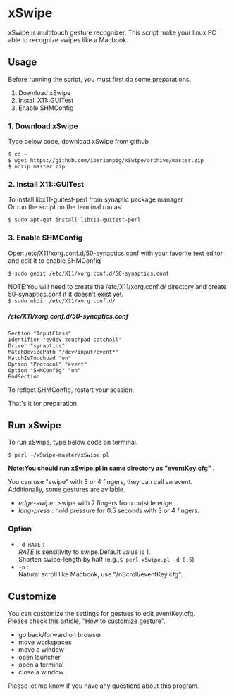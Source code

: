 xSwipe
======================
xSwipe is multitouch gesture recognizer.
This script make your linux PC able to recognize swipes like a Macbook.

## Usage

Before running the script, you must first do some preparations.

  1. Download xSwipe  
  2. Install X11::GUITest  
  3. Enable SHMConfig  

### 1. Download xSwipe
Type below code, download xSwipe from github  

    $ cd ~
    $ wget https://github.com/iberianpig/xSwipe/archive/master.zip
    $ unzip master.zip

### 2. Install X11::GUITest

To install libx11-guitest-perl from synaptic package manager  
Or run the script on the terminal run as 

    $ sudo apt-get install libx11-guitest-perl

### 3. Enable SHMConfig

Open /etc/X11/xorg.conf.d/50-synaptics.conf with your favorite text editor and edit it to enable SHMConfig

    $ sudo gedit /etc/X11/xorg.conf.d/50-synaptics.conf

NOTE:You will need to create the /etc/X11/xorg.conf.d/ directory and create 50-synaptics.conf if it doesn't exist yet.   
     `$ sudo mkdir /etc/X11/xorg.conf.d/`

##### /etc/X11/xorg.conf.d/50-synaptics.conf

    Section "InputClass"
    Identifier "evdev touchpad catchall"
    Driver "synaptics"
    MatchDevicePath "/dev/input/event*"
    MatchIsTouchpad "on"
    Option "Protocol" "event"
    Option "SHMConfig" "on"
    EndSection

To reflect SHMConfig, restart your session. 

That's it for preparation.

## Run xSwipe

To run xSwipe, type below code on terminal.  

    $ perl ~/xSwipe-master/xSwipe.pl

**Note:You should run xSwipe.pl in same directory as "eventKey.cfg" .**

You can use "swipe" with 3 or 4 fingers, they can call an event.  
Additionally, some gestures are avilable. 
- *edge-swipe* : swipe with 2 fingers from outside edge.
- *long-press* : hold pressure for 0.5 seconds with 3 or 4 fingers.

### Option
+   `-d RATE` :  
      *RATE* is sensitivity to swipe.Default value is 1.  
      Shorten swipe-length by half (e.g.,`$ perl xSwipe.pl -d 0.5`)
+   `-n` :  
      Natural scroll like Macbook, use "/nScroll/eventKey.cfg".

## Customize 
You can customize the settings for gestues to edit eventKey.cfg.  
Please check this article, ["How to customize gesture"](https://github.com/iberianpig/xSwipe/wiki/Customize-eventKey.cfg).

* go back/forward on browser
* move workspaces
* move a window
* open launcher
* open a terminal
* close a window

Please let me know if you have any questions about this program.

